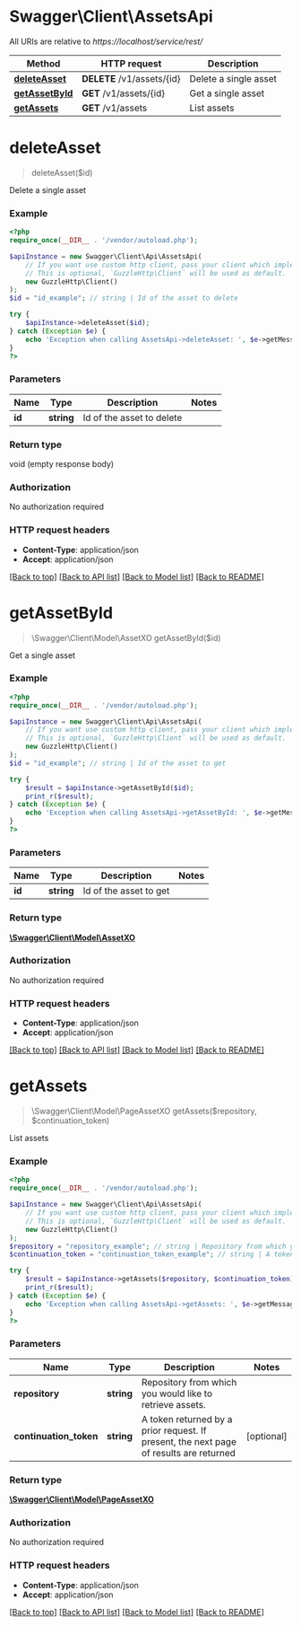 # Swagger\Client\AssetsApi

All URIs are relative to *https://localhost/service/rest/*

Method | HTTP request | Description
------------- | ------------- | -------------
[**deleteAsset**](AssetsApi.md#deleteAsset) | **DELETE** /v1/assets/{id} | Delete a single asset
[**getAssetById**](AssetsApi.md#getAssetById) | **GET** /v1/assets/{id} | Get a single asset
[**getAssets**](AssetsApi.md#getAssets) | **GET** /v1/assets | List assets


# **deleteAsset**
> deleteAsset($id)

Delete a single asset



### Example
```php
<?php
require_once(__DIR__ . '/vendor/autoload.php');

$apiInstance = new Swagger\Client\Api\AssetsApi(
    // If you want use custom http client, pass your client which implements `GuzzleHttp\ClientInterface`.
    // This is optional, `GuzzleHttp\Client` will be used as default.
    new GuzzleHttp\Client()
);
$id = "id_example"; // string | Id of the asset to delete

try {
    $apiInstance->deleteAsset($id);
} catch (Exception $e) {
    echo 'Exception when calling AssetsApi->deleteAsset: ', $e->getMessage(), PHP_EOL;
}
?>
```

### Parameters

Name | Type | Description  | Notes
------------- | ------------- | ------------- | -------------
 **id** | **string**| Id of the asset to delete |

### Return type

void (empty response body)

### Authorization

No authorization required

### HTTP request headers

 - **Content-Type**: application/json
 - **Accept**: application/json

[[Back to top]](#) [[Back to API list]](../../README.md#documentation-for-api-endpoints) [[Back to Model list]](../../README.md#documentation-for-models) [[Back to README]](../../README.md)

# **getAssetById**
> \Swagger\Client\Model\AssetXO getAssetById($id)

Get a single asset



### Example
```php
<?php
require_once(__DIR__ . '/vendor/autoload.php');

$apiInstance = new Swagger\Client\Api\AssetsApi(
    // If you want use custom http client, pass your client which implements `GuzzleHttp\ClientInterface`.
    // This is optional, `GuzzleHttp\Client` will be used as default.
    new GuzzleHttp\Client()
);
$id = "id_example"; // string | Id of the asset to get

try {
    $result = $apiInstance->getAssetById($id);
    print_r($result);
} catch (Exception $e) {
    echo 'Exception when calling AssetsApi->getAssetById: ', $e->getMessage(), PHP_EOL;
}
?>
```

### Parameters

Name | Type | Description  | Notes
------------- | ------------- | ------------- | -------------
 **id** | **string**| Id of the asset to get |

### Return type

[**\Swagger\Client\Model\AssetXO**](../Model/AssetXO.md)

### Authorization

No authorization required

### HTTP request headers

 - **Content-Type**: application/json
 - **Accept**: application/json

[[Back to top]](#) [[Back to API list]](../../README.md#documentation-for-api-endpoints) [[Back to Model list]](../../README.md#documentation-for-models) [[Back to README]](../../README.md)

# **getAssets**
> \Swagger\Client\Model\PageAssetXO getAssets($repository, $continuation_token)

List assets



### Example
```php
<?php
require_once(__DIR__ . '/vendor/autoload.php');

$apiInstance = new Swagger\Client\Api\AssetsApi(
    // If you want use custom http client, pass your client which implements `GuzzleHttp\ClientInterface`.
    // This is optional, `GuzzleHttp\Client` will be used as default.
    new GuzzleHttp\Client()
);
$repository = "repository_example"; // string | Repository from which you would like to retrieve assets.
$continuation_token = "continuation_token_example"; // string | A token returned by a prior request. If present, the next page of results are returned

try {
    $result = $apiInstance->getAssets($repository, $continuation_token);
    print_r($result);
} catch (Exception $e) {
    echo 'Exception when calling AssetsApi->getAssets: ', $e->getMessage(), PHP_EOL;
}
?>
```

### Parameters

Name | Type | Description  | Notes
------------- | ------------- | ------------- | -------------
 **repository** | **string**| Repository from which you would like to retrieve assets. |
 **continuation_token** | **string**| A token returned by a prior request. If present, the next page of results are returned | [optional]

### Return type

[**\Swagger\Client\Model\PageAssetXO**](../Model/PageAssetXO.md)

### Authorization

No authorization required

### HTTP request headers

 - **Content-Type**: application/json
 - **Accept**: application/json

[[Back to top]](#) [[Back to API list]](../../README.md#documentation-for-api-endpoints) [[Back to Model list]](../../README.md#documentation-for-models) [[Back to README]](../../README.md)

